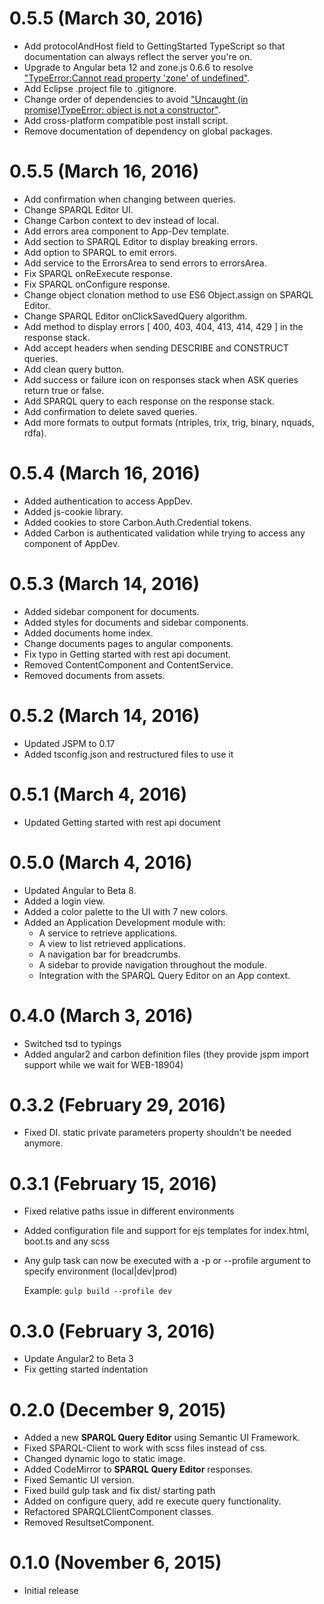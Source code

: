 # 0.5.5 (March 30, 2016)
* Add protocolAndHost field to GettingStarted TypeScript so that documentation can always reflect the server you're on. 
* Upgrade to Angular beta 12 and zone.js 0.6.6 to resolve ["TypeError:Cannot read property 'zone' of undefined"](https://github.com/angular/angular/issues/7652).
* Add Eclipse .project file to .gitignore.
* Change order of dependencies to avoid ["Uncaught (in promise)TypeError: object is not a constructor"](https://github.com/blacksonic/angular2-es6-starter/issues/1).
* Add cross-platform compatible post install script.
* Remove documentation of dependency on global packages.

# 0.5.5 (March 16, 2016)
* Add confirmation when changing between queries.
* Change SPARQL Editor UI.
* Change Carbon context to dev instead of local.
* Add errors area component to App-Dev template.
* Add section to SPARQL Editor to display breaking errors.
* Add option to SPARQL to emit errors.
* Add service to the ErrorsArea to send errors to errorsArea.
* Fix SPARQL onReExecute response.
* Fix SPARQL onConfigure response.
* Change object clonation method to use ES6 Object.assign on SPARQL Editor.
* Change SPARQL Editor onClickSavedQuery algorithm.
* Add method to display errors [ 400, 403, 404, 413, 414, 429 ] in the response stack.
* Add accept headers when sending DESCRIBE and CONSTRUCT queries.
* Add clean query button.
* Add success or failure icon on responses stack when ASK queries return true or false.
* Add SPARQL query to each response on the response stack.
* Add confirmation to delete saved queries.
* Add more formats to output formats (ntriples, trix, trig, binary, nquads, rdfa).

# 0.5.4 (March 16, 2016)
* Added authentication to access AppDev.
* Added js-cookie library.
* Added cookies to store Carbon.Auth.Credential tokens.
* Added Carbon is authenticated validation while trying to access any component of AppDev.

# 0.5.3 (March 14, 2016)
* Added sidebar component for documents.
* Added styles for documents and sidebar components.
* Added documents home index.
* Change documents pages to angular components.
* Fix typo in Getting started with rest api document.
* Removed ContentComponent and ContentService.
* Removed documents from assets.

# 0.5.2 (March 14, 2016)
* Updated JSPM to 0.17
* Added tsconfig.json and restructured files to use it

# 0.5.1 (March 4, 2016)
* Updated Getting started with rest api document

# 0.5.0 (March 4, 2016)
* Updated Angular to Beta 8.
* Added a login view.
* Added a color palette to the UI with 7 new colors.
* Added an Application Development module with:
    *  A service to retrieve applications.
    *  A view to list retrieved applications.
    *  A navigation bar for breadcrumbs.
    *  A sidebar to provide navigation throughout the module.
    *  Integration with the SPARQL Query Editor on an App context.

# 0.4.0 (March 3, 2016)
* Switched tsd to typings
* Added angular2 and carbon definition files (they provide jspm import support while we wait for WEB-18904)

# 0.3.2 (February 29, 2016)
* Fixed DI. static private parameters property shouldn't be needed anymore.

# 0.3.1 (February 15, 2016)
* Fixed relative paths issue in different environments
* Added configuration file and support for ejs templates for index.html, boot.ts and any scss
* Any gulp task can now be executed with a -p or --profile argument to specify environment (local|dev|prod)
   
   Example: `gulp build --profile dev`

# 0.3.0 (February 3, 2016)
* Update Angular2 to Beta 3
* Fix getting started indentation

# 0.2.0 (December 9, 2015)
* Added a new **SPARQL Query Editor** using Semantic UI Framework.
* Fixed SPARQL-Client to work with scss files instead of css.
* Changed dynamic logo to static image.
* Added CodeMirror to **SPARQL Query Editor** responses.
* Fixed Semantic UI version.
* Fixed build gulp task and fix dist/ starting path	
* Added on configure query, add re execute query functionality.
* Refactored SPARQLClientComponent classes.
* Removed ResultsetComponent.

# 0.1.0 (November 6, 2015)
* Initial release
